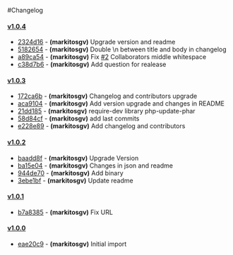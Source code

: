 #Changelog

#### [v1.0.4](../../releases/tag/v1.0.4)
 * [2324d16](../../commit/2324d16) - __(markitosgv)__ Upgrade version and readme
 * [5182654](../../commit/5182654) - __(markitosgv)__ Double \n between title and body in changelog
 * [a89ca54](../../commit/a89ca54) - __(markitosgv)__ Fix  [#2](../../issues/2) Collaborators middle whitespace
 * [c38d7b6](../../commit/c38d7b6) - __(markitosgv)__ Add question for realease

#### [v1.0.3](../../releases/tag/v1.0.3)
 * [172ca6b](../../commit/172ca6b) - __(markitosgv)__ Changelog and contributors upgrade
 * [aca9104](../../commit/aca9104) - __(markitosgv)__ Add version upgrade and changes in README
 * [21dd185](../../commit/21dd185) - __(markitosgv)__ require-dev library php-update-phar
 * [58d84cf](../../commit/58d84cf) - __(markitosgv)__ add last commits
 * [e228e89](../../commit/e228e89) - __(markitosgv)__ Add changelog and contributors

#### [v1.0.2](../../releases/tag/v1.0.2)
 * [baadd8f](../../commit/baadd8f) - __(markitosgv)__ Upgrade Version
 * [ba15e04](../../commit/ba15e04) - __(markitosgv)__ Changes in json and readme
 * [944de70](../../commit/944de70) - __(markitosgv)__ Add binary
 * [3ebe1bf](../../commit/3ebe1bf) - __(markitosgv)__ Update readme

#### [v1.0.1](../../releases/tag/v1.0.1)
 * [b7a8385](../../commit/b7a8385) - __(markitosgv)__ Fix URL

#### [v1.0.0](../../releases/tag/v1.0.0)
 * [eae20c9](../../commit/eae20c9) - __(markitosgv)__ Initial import

